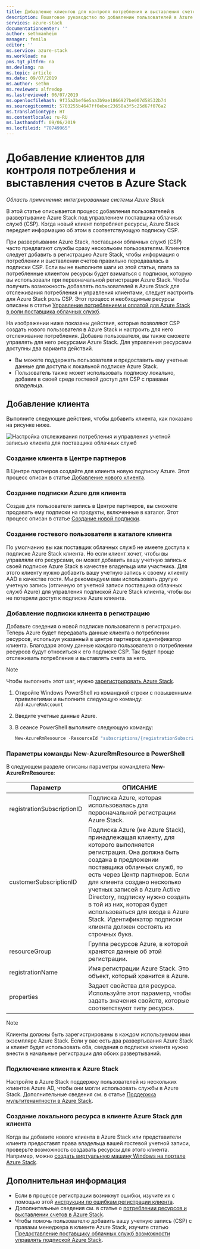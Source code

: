 ```yaml
---
title: Добавление клиентов для контроля потребления и выставления счетов в Azure Stack | Документация Майкрософт
description: Пошаговое руководство по добавлению пользователей в Azure Stack под управлением поставщика облачных служб (CSP).
services: azure-stack
documentationcenter: ''
author: sethmanheim
manager: femila
editor: ''
ms.service: azure-stack
ms.workload: na
pms.tgt_pltfrm: na
ms.devlang: na
ms.topic: article
ms.date: 09/07/2019
ms.author: sethm
ms.reviewer: alfredop
ms.lastreviewed: 06/07/2019
ms.openlocfilehash: 9f35a2bef6e5aa3b9ae1866927be007d58532b74
ms.sourcegitcommit: 5703255b4647ff0ebec23658a3f5c25d67f076a2
ms.translationtype: HT
ms.contentlocale: ru-RU
ms.lasthandoff: 09/06/2019
ms.locfileid: "70749965"
---
```

# <a name="add-tenant-for-usage-and-billing-to-azure-stack"></a>Добавление клиентов для контроля потребления и выставления счетов в Azure Stack

*Область применения: интегрированные системы Azure Stack*

В этой статье описывается процесс добавления пользователей в развертывание Azure Stack под управлением поставщика облачных служб (CSP). Когда новый клиент потребляет ресурсы, Azure Stack передает информацию об этом в соответствующую подписку CSP.

При развертывании Azure Stack, поставщики облачных служб (CSP) часто предлагают службы сразу нескольким пользователям. Клиентов следует добавить в регистрацию Azure Stack, чтобы информация о потреблении и выставлении счетов правильно передавалась в подписки CSP. Если вы не выполните шаги из этой статьи, плата за потребленные клиентом ресурсы будет взиматься с подписки, которую вы использовали при первоначальной регистрации Azure Stack. Чтобы получить возможность добавлять пользователей в Azure Stack для отслеживания потребления и управления клиентами, следует настроить для Azure Stack роль CSP. Этот процесс и необходимые ресурсы описаны в статье [Управление потреблением и оплатой для Azure Stack в роли поставщика облачных служб](azure-stack-add-manage-billing-as-a-csp.md).

На изображении ниже показаны действия, которые позволяют CSP создать нового пользователя в Azure Stack и настроить для него отслеживание потребления. Добавив пользователя, вы также сможете управлять для него ресурсами Azure Stack. Для управления ресурсами доступны два варианта действий.

- Вы можете поддержать пользователя и предоставить ему учетные данные для доступа к локальной подписке Azure Stack.  
- Пользователь также может использовать подписку локально, добавив в своей среде гостевой доступ для CSP с правами владельца.  

## <a name="add-an-end-customer"></a>Добавление клиента

Выполните следующие действия, чтобы добавить клиента, как показано на рисунке ниже.

![Настройка отслеживания потребления и управления учетной записью клиента для поставщика облачных служб](media/azure-stack-csp-enable-billing-usage-tracking/process-csp-enable-billing.png)

### <a name="create-a-new-customer-in-partner-center"></a>Создание клиента в Центре партнеров

В Центре партнеров создайте для клиента новую подписку Azure. Этот процесс описан в статье [Добавление нового клиента](/partner-center/add-a-new-customer).

### <a name="create-an-azure-subscription-for-the-end-customer"></a>Создание подписки Azure для клиента

Создав для пользователя запись в Центре партнеров, вы сможете продавать ему подписки на продукты, включенные в каталог. Этот процесс описан в статье [Создание новой подписки](/partner-center/create-a-new-subscription).

### <a name="create-a-guest-user-in-the-end-customer-directory"></a>Создание гостевого пользователя в каталоге клиента

По умолчанию вы как поставщик облачных служб не имеете доступа к подписке Azure Stack клиента. Но если клиент хочет, чтобы вы управляли его ресурсами, он может добавить вашу учетную запись к своей подписке Azure Stack в качестве владельца или участника. Для этого клиенту нужно добавить вашу учетную запись к своему клиенту AAD в качестве гостя. Мы рекомендуем вам использовать другую учетную запись (отличную от учетной записи поставщика облачных служб Azure) для управления подпиской Azure Stack клиента, чтобы вы не потеряли доступ к подписке Azure клиента.

### <a name="update-the-registration-with-the-end-customer-subscription"></a>Добавление подписки клиента в регистрацию

Добавьте сведения о новой подписке пользователя в регистрацию. Теперь Azure будет передавать данные клиента о потреблении ресурсов, используя указанный в центре партнеров идентификатор клиента. Благодаря этому данные каждого пользователя о потреблении ресурсов будут относиться к его подписке CSP. Так будет проще отслеживать потребление и выставлять счета за него.

> [!NOTE]  
> Чтобы выполнить этот шаг, нужно [зарегистрировать Azure Stack](azure-stack-registration.md).

1. Откройте Windows PowerShell из командной строки с повышенными привилегиями и выполните следующую команду:  
    `Add-AzureRmAccount`
2. Введите учетные данные Azure.
3. В сеансе PowerShell выполните следующую команду:

   ```powershell
   New-AzureRmResource -ResourceId "subscriptions/{registrationSubscriptionId}/resourceGroups/{resourceGroup}/providers/Microsoft.AzureStack/registrations/{registrationName}/customerSubscriptions/{customerSubscriptionId}" -ApiVersion 2017-06-01 -Properties <PSObject>
   ```

### <a name="new-azurermresource-powershell-parameters"></a>Параметры команды New-AzureRmResource в PowerShell

В следующем разделе описаны параметры командлета **New-AzureRmResource**:

| Параметр | ОПИСАНИЕ |
| --- | --- |
|registrationSubscriptionID | Подписка Azure, которая использовалась для первоначальной регистрации Azure Stack.|
| customerSubscriptionID | Подписка Azure (не Azure Stack), принадлежащая клиенту, для которого выполняется регистрация. Она должна быть создана в предложении поставщика облачных служб, то есть через Центр партнеров. Если для клиента создано несколько учетных записей в Azure Active Directory, подписку нужно создать в той из них, которая будет использоваться для входа в Azure Stack. Идентификатор подписки клиента должен состоять из строчных букв. |
| resourceGroup | Группа ресурсов Azure, в которой хранятся данные об этой регистрации. |
| registrationName | Имя регистрации Azure Stack. Это объект, который хранится в Azure. |
| properties | Задает свойства для ресурса. Используйте этот параметр, чтобы задать значения свойств, которые соответствуют типу ресурса.

> [!NOTE]  
> Клиенты должны быть зарегистрированы в каждом используемом ими экземпляре Azure Stack. Если у вас есть два развертывания Azure Stack и клиент будет использовать оба, сведения о подписке клиента нужно внести в начальные регистрации для обоих развертываний.

### <a name="onboard-tenant-to-azure-stack"></a>Подключение клиента к Azure Stack

Настройте в Azure Stack поддержку пользователей из нескольких клиентов Azure AD, чтобы они могли использовать службы в Azure Stack. Дополнительные сведения см. в статье [Поддержка мультитенантности в Azure Stack](azure-stack-enable-multitenancy.md).

### <a name="create-a-local-resource-in-the-end-customer-tenant-in-azure-stack"></a>Создание локального ресурса в клиенте Azure Stack для клиента

Когда вы добавите нового клиента в Azure Stack или представители клиента предоставят права владельца вашей гостевой учетной записи, проверьте возможность создавать ресурсы для этого клиента. Например, можно [создать виртуальную машину Windows на портале Azure Stack](../user/azure-stack-quick-windows-portal.md).

## <a name="next-steps"></a>Дополнительная информация

- Если в процессе регистрации возникнут ошибки, изучите их с помощью этой [инструкции по ошибкам регистрации клиента](azure-stack-registration-errors.md).
- Дополнительные сведения см. в статье о [потреблении ресурсов и выставлении счетов в Azure Stack](azure-stack-billing-and-chargeback.md).
- Чтобы помочь пользователю добавить вашу учетную запись (CSP) с правами менеджера в клиенте Azure Stack, изучите статью [Предоставление поставщику облачных служб возможности управлять подпиской Azure Stack](../user/azure-stack-csp-enable-billing-usage-tracking.md).
